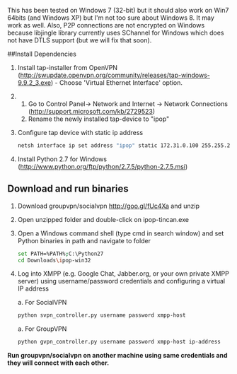 This has been tested on Windows 7 (32-bit) but it should also work on Win7 64bits (and Windows XP) but I'm not too sure about Windows 8. It may work as well. Also, P2P connections are not encrypted on Windows because libjingle library currently uses SChannel for Windows which does not have DTLS support (but we will fix that soon).

##Install Dependencies

1.  Install tap-installer from OpenVPN (http://swupdate.openvpn.org/community/releases/tap-windows-9.9.2_3.exe) - Choose 'Virtual Ethernet Interface' option. 

2.  1) Go to Control Panel-> Network and Internet -> Network Connections (http://support.microsoft.com/kb/2729523)
    2) Rename the newly installed tap-device to "ipop" 

3.  Configure tap device with static ip address

    ```bash
    netsh interface ip set address "ipop" static 172.31.0.100 255.255.255.0
    ```

4.  Install Python 2.7 for Windows (http://www.python.org/ftp/python/2.7.5/python-2.7.5.msi)

## Download and run binaries

1.  Download groupvpn/socialvpn http://goo.gl/fUc4Xa and unzip

2.  Open unzipped folder and double-click on ipop-tincan.exe

3.  Open a Windows command shell (type cmd in search window) and set Python binaries in path and navigate to folder

    ```bash
    set PATH=%PATH%;C:\Python27
    cd Downloads\ipop-win32
    ```

3.  Log into XMPP (e.g. Google Chat, Jabber.org, or your own private XMPP server) using username/password credentials and configuring a virtual IP address

    a.   For SocialVPN

    ```bash
    python svpn_controller.py username password xmpp-host
    ```

    a.   For GroupVPN

    ```bash
    python gvpn_controller.py username password xmpp-host ip-address
    ```


**Run groupvpn/socialvpn on another machine using same credentials and they will connect
with each other.**